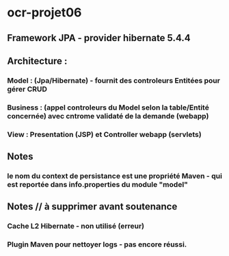 # ocr-projet06
## Framework JPA - provider hibernate 5.4.4
## Architecture :  
### Model :  (Jpa/Hibernate) - fournit des controleurs Entitées pour gérer CRUD
### Business : (appel controleurs du Model selon la table/Entité concernée) avec cntrome validaté de la demande (webapp)
### View  : Presentation (JSP) et Controller webapp (servlets)

## Notes
### le nom du context de persistance est une propriété Maven - qui est reportée dans info.properties du module "model"

## Notes // à supprimer avant soutenance
### Cache L2 Hibernate - non utilisé (erreur)  
### Plugin Maven pour nettoyer logs - pas encore réussi.



